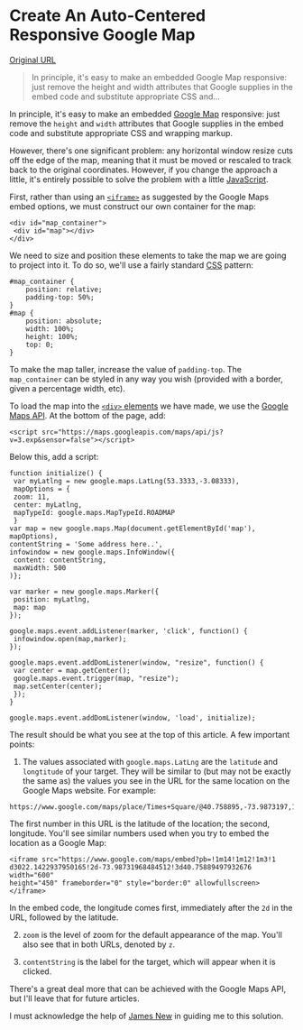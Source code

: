 # Create An Auto-Centered Responsive Google Map

[Original URL](http://thenewcode.com/359/Create-An-Auto-Centered-Responsive-Google-Map)

> In principle, it's easy to make an embedded Google Map responsive: just remove the height and width attributes that Google supplies in the embed code and substitute appropriate CSS and...

In principle, it's easy to make an embedded [Google Map](http://thenewcode.com/132/Embedding-A-Google-Map-On-A-Web-Page) responsive: just remove the `height` and `width` attributes that Google supplies in the embed code and substitute appropriate CSS and wrapping markup.

However, there's one significant problem: any horizontal window resize cuts off the edge of the map, meaning that it must be moved or rescaled to track back to the original coordinates. However, if you change the approach a little, it's entirely possible to solve the problem with a little [JavaScript](http://thenewcode.com/javascript).

First, rather than using an [`<iframe>`](http://thenewcode.com/628/The-Curious-History-and-Quirky-Nature-of-iFrames) as suggested by the Google Maps embed options, we must construct our own container for the map:

```
<div id="map_container">
 <div id="map"></div>
</div>
```

We need to size and position these elements to take the map we are going to project into it. To do so, we'll use a fairly standard [CSS](http://thenewcode.com/css) pattern:

```
#map_container {
    position: relative;
    padding-top: 50%;
}
#map {
    position: absolute;
    width: 100%;
    height: 100%;
    top: 0;
}
```

To make the map taller, increase the value of `padding-top`. The `map_container` can be styled in any way you wish (provided with a border, given a percentage width, etc).

To load the map into the [`<div>` elements](http://thenewcode.com/57/Introduction-to-divs) we have made, we use the [Google Maps API](https://developers.google.com/maps/). At the bottom of the page, add:

```
<script src="https://maps.googleapis.com/maps/api/js?v=3.exp&sensor=false"></script>
```

Below this, add a script:

```
function initialize() {
 var myLatlng = new google.maps.LatLng(53.3333,-3.08333),
 mapOptions = {
 zoom: 11,
 center: myLatlng,
 mapTypeId: google.maps.MapTypeId.ROADMAP
 }
var map = new google.maps.Map(document.getElementById('map'), mapOptions),
contentString = 'Some address here..',
infowindow = new google.maps.InfoWindow({
 content: contentString,
 maxWidth: 500
)};

var marker = new google.maps.Marker({
 position: myLatlng,
 map: map
});

google.maps.event.addListener(marker, 'click', function() {
 infowindow.open(map,marker);
});

google.maps.event.addDomListener(window, "resize", function() {
 var center = map.getCenter();
 google.maps.event.trigger(map, "resize");
 map.setCenter(center);
 });
}

google.maps.event.addDomListener(window, 'load', initialize);
```

The result should be what you see at the top of this article. A few important points:

1. The values associated with `google.maps.LatLng` are the `latitude` and `longtitude` of your target. They will be similar to (but may not be exactly the same as) the values you see in the URL for the same location on the Google Maps website. For example:

  ```
  https://www.google.com/maps/place/Times+Square/@40.758895,-73.9873197,17z
  ```

  The first number in this URL is the latitude of the location; the second, longitude. You'll see similar numbers used when you try to embed the location as a Google Map:

  ```
  <iframe src="https://www.google.com/maps/embed?pb=!1m14!1m12!1m3!1
  d3022.1422937950165!2d-73.98731968484512!3d40.75889497932676 width="600" 
  height="450" frameborder="0" style="border:0" allowfullscreen></iframe>
  ```

  In the embed code, the longitude comes first, immediately after the `2d` in the URL, followed by the latitude.

2. `zoom` is the level of zoom for the default appearance of the map. You'll also see that in both URLs, denoted by `z`.

3. `contentString` is the label for the target, which will appear when it is clicked.

There's a great deal more that can be achieved with the Google Maps API, but I'll leave that for future articles.

I must acknowledge the help of [James New](http://codepen.io/jamesnew/) in guiding me to this solution.
